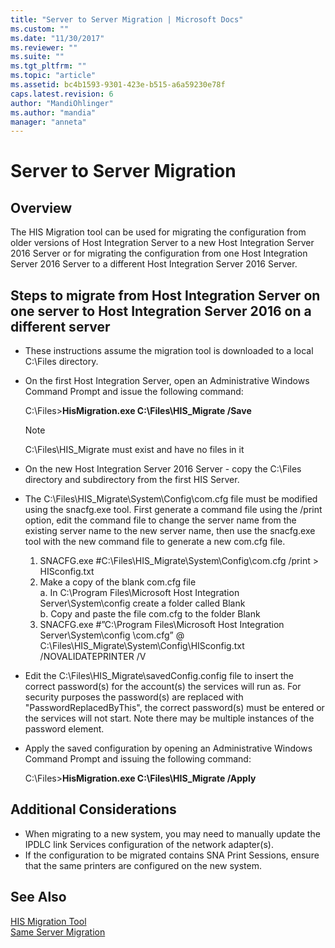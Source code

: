 ```yaml
---
title: "Server to Server Migration | Microsoft Docs"
ms.custom: ""
ms.date: "11/30/2017"
ms.reviewer: ""
ms.suite: ""
ms.tgt_pltfrm: ""
ms.topic: "article"
ms.assetid: bc4b1593-9301-423e-b515-a6a59230e78f
caps.latest.revision: 6
author: "MandiOhlinger"
ms.author: "mandia"
manager: "anneta"
---
```

# Server to Server Migration

## Overview
The HIS Migration tool can be used for migrating the configuration from older versions of Host Integration Server to a new Host Integration Server 2016 Server or for migrating the configuration from one Host Integration Server 2016 Server to a different Host Integration Server 2016 Server.

## Steps to migrate from Host Integration Server on one server to Host Integration Server 2016 on a different server
- These instructions assume the migration tool is downloaded to a local C:\Files directory.
- On the first Host Integration Server, open an Administrative Windows Command Prompt and issue the following command:

    C:\Files>**HisMigration.exe C:\Files\HIS_Migrate /Save**   

    > [!NOTE] 
    > C:\Files\HIS_Migrate must exist and have no files in it  

- On the new Host Integration Server 2016 Server - copy the C:\Files directory and subdirectory from the first HIS Server.
- The C:\Files\HIS_Migrate\System\Config\com.cfg file must be modified using the snacfg.exe tool. First generate a command file using the /print option, edit the command file to change the server name from the existing server name to the new server name, then use the snacfg.exe tool with the new command file to generate a new com.cfg file.

    1.	SNACFG.exe #C:\Files\HIS_Migrate\System\Config\com.cfg /print > HISconfig.txt
    2.	Make a copy of the blank com.cfg file   
        a.	In  C:\Program Files\Microsoft Host Integration Server\System\config create a folder called Blank  
        b.	Copy and paste the file com.cfg to the folder Blank
    3.	SNACFG.exe #”C:\Program Files\Microsoft Host Integration Server\System\config \com.cfg”  @ C:\Files\HIS_Migrate\System\Config\HISconfig.txt /NOVALIDATEPRINTER  /V

- Edit the C:\Files\HIS_Migrate\savedConfig.config file to insert the correct password(s) for the account(s) the services will run as. For security purposes the password(s) are replaced with "PasswordReplacedByThis", the correct password(s) must be entered or the services will not start.  Note there may be multiple instances of the password element.
- Apply the saved configuration by opening an Administrative Windows Command Prompt and issuing the following command: 

   C:\Files>**HisMigration.exe C:\Files\HIS_Migrate /Apply**

## Additional Considerations
- When migrating to a new system, you may need to manually update the IPDLC link Services configuration of the network adapter(s).  
- If the configuration to be migrated contains SNA Print Sessions, ensure that the same printers are configured on the new system.

## See Also
[HIS Migration Tool](../install-and-config-guides/his-migration-tool.md)  
[Same Server Migration](../install-and-config-guides/same-server-migration.md)